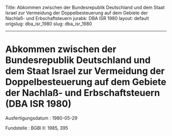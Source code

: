 Title: Abkommen zwischen der Bundesrepublik Deutschland und dem Staat Israel zur Vermeidung
  der Doppelbesteuerung auf dem Gebiete der Nachlaß- und Erbschaftsteuern
jurabk: DBA ISR 1980
layout: default
origslug: dba_isr_1980
slug: dba_isr_1980

---

# Abkommen zwischen der Bundesrepublik Deutschland und dem Staat Israel zur Vermeidung der Doppelbesteuerung auf dem Gebiete der Nachlaß- und Erbschaftsteuern (DBA ISR 1980)

Ausfertigungsdatum
:   1980-05-29

Fundstelle
:   BGBl II: 1985, 395

